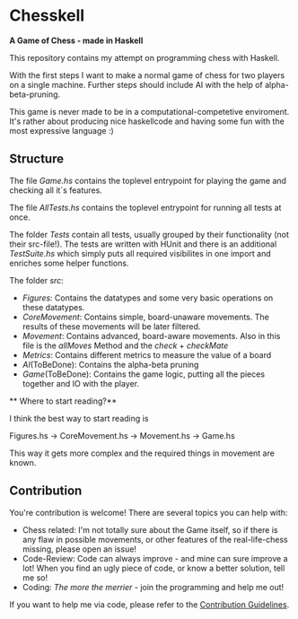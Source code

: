 # Chesskell
**A Game of Chess - made in Haskell** 

This repository contains my attempt on programming chess with Haskell.

With the first steps I want to make a normal game of chess for two players on a single machine. 
Further steps should include AI with the help of alpha-beta-pruning.

This game is never made to be in a computational-competetive enviroment. It's rather about producing nice haskellcode and having some fun with the most expressive language :)
## Structure
The file *Game.hs* contains the toplevel entrypoint for playing the game and checking all it`s features. 

The file *AllTests.hs* contains the toplevel entrypoint for running all tests at once. 

The folder *Tests* contain all tests, usually grouped by their functionality (not their src-file!). 
The tests are written with HUnit and there is an additional *TestSuite.hs* which simply puts all required visibilites in one import and enriches some helper functions. 

The folder *src*: 
* *Figures*: Contains the datatypes and some very basic operations on these datatypes. 
* *CoreMovement*: Contains simple, board-unaware movements. The results of these movements will be later filtered. 
* *Movement*: Contains advanced, board-aware movements. Also in this file is the *allMoves* Method and the *check* + *checkMate*
* *Metrics*: Contains different metrics to measure the value of a board
* *AI*(ToBeDone): Contains the alpha-beta pruning
* *Game*(ToBeDone): Contains the game logic, putting all the pieces together and IO with the player.

** Where to start reading?**

I think the best way to start reading is

Figures.hs -> CoreMovement.hs -> Movement.hs -> Game.hs 

This way it gets more complex and the required things in movement are known. 
## Contribution
You're contribution is welcome! There are several topics you can help with:

* Chess related: I'm not totally sure about the Game itself, so if there is any flaw in possible movements, or other features of the real-life-chess missing, please open an issue!
* Code-Review: Code can always improve - and mine can sure improve a lot! When you find an ugly piece of code, or know a better solution, tell me so!
* Coding: *The more the merrier* - join the programming and help me out!

If you want to help me via code, please refer to the [Contribution Guidelines](CONTRIBUTING.md).
